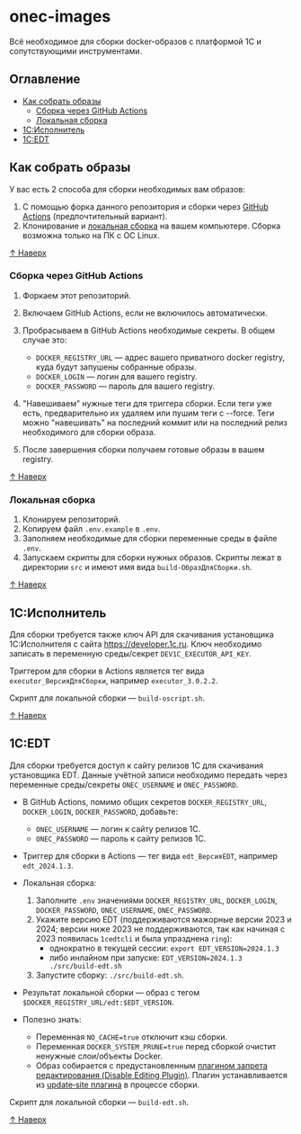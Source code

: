 # onec-images
Всё необходимое для сборки docker-образов с платформой 1С и сопутствующими инструментами.

## Оглавление

- [Как собрать образы](#как-собрать-образы)
    - [Сборка через GitHub Actions](#сборка-через-github-actions)
    - [Локальная сборка](#локальная-сборка)
- [1С:Исполнитель](#1сисполнитель)
- [1С:EDT](#1сedt)

## Как собрать образы

У вас есть 2 способа для сборки необходимых вам образов:

1. С помощью форка данного репозитория и сборки через [GitHub Actions](#сборка-через-github-actions) (предпочтительный вариант).
2. Клонирование и [локальная сборка](#локальная-сборка) на вашем компьютере. Сборка возможна только на ПК с ОС Linux.

[↑ Наверх](#onec-images)

### Сборка через GitHub Actions

1. Форкаем этот репозиторий.
2. Включаем GitHub Actions, если не включилось автоматически.
3. Пробрасываем в GitHub Actions необходимые секреты. В общем случае это:
    - `DOCKER_REGISTRY_URL` — адрес вашего приватного docker registry, куда будут запушены собранные образы.
    - `DOCKER_LOGIN` — логин для вашего registry.
    - `DOCKER_PASSWORD` — пароль для вашего registry.

4. "Навешиваем" нужные теги для триггера сборки. Если теги уже есть, предварительно их удаляем или пушим теги с --force. Теги можно "навешивать" на последний коммит или на последний релиз необходимого для сборки образа.
5. После завершения сборки получаем готовые образы в вашем registry.

[↑ Наверх](#onec-images)

### Локальная сборка

1. Клонируем репозиторий.
2. Копируем файл `.env.example` в `.env`.
3. Заполняем необходимые для сборки переменные среды в файле `.env`.
4. Запускаем скрипты для сборки нужных образов. Скрипты лежат в директории `src` и имеют имя вида `build-ОбразДляСборки.sh`.

[↑ Наверх](#onec-images)

## 1С:Исполнитель

Для сборки требуется также ключ API для скачивания установщика 1С:Исполнителя с сайта https://developer.1c.ru. Ключ необходимо записать в переменную среды/секрет `DEV1C_EXECUTOR_API_KEY`.

Триггером для сборки в Actions является тег вида `executor_ВерсияДляСборки`, например `executor_3.0.2.2`.

Скрипт для локальной сборки — `build-oscript.sh`.

[↑ Наверх](#onec-images)

## 1С:EDT

Для сборки требуется доступ к сайту релизов 1С для скачивания установщика EDT. Данные учётной записи необходимо передать через переменные среды/секреты `ONEC_USERNAME` и `ONEC_PASSWORD`.

- В GitHub Actions, помимо общих секретов `DOCKER_REGISTRY_URL`, `DOCKER_LOGIN`, `DOCKER_PASSWORD`, добавьте:
  - `ONEC_USERNAME` — логин к сайту релизов 1С.
  - `ONEC_PASSWORD` — пароль к сайту релизов 1С.

- Триггер для сборки в Actions — тег вида `edt_ВерсияEDT`, например `edt_2024.1.3`.

- Локальная сборка:
  1. Заполните `.env` значениями `DOCKER_REGISTRY_URL`, `DOCKER_LOGIN`, `DOCKER_PASSWORD`, `ONEC_USERNAME`, `ONEC_PASSWORD`.
  2. Укажите версию EDT (поддерживаются мажорные версии 2023 и 2024; версии ниже 2023 не поддерживаются, так как начиная с 2023 появилась `1cedtcli` и была упразднена `ring`):
     - однократно в текущей сессии: `export EDT_VERSION=2024.1.3`
     - либо инлайном при запуске: `EDT_VERSION=2024.1.3 ./src/build-edt.sh`
  3. Запустите сборку: `./src/build-edt.sh`.

- Результат локальной сборки — образ с тегом `$DOCKER_REGISTRY_URL/edt:$EDT_VERSION`.

- Полезно знать:
  - Переменная `NO_CACHE=true` отключит кэш сборки.
  - Переменная `DOCKER_SYSTEM_PRUNE=true` перед сборкой очистит ненужные слои/объекты Docker.
  - Образ собирается с предустановленным [плагином запрета редактирования (Disable Editing Plugin)](https://gitlab.com/marmyshev/edt-editing). Плагин устанавливается из [update‑site плагина](https://marmyshev.gitlab.io/edt-editing/update) в процессе сборки.

Скрипт для локальной сборки — `build-edt.sh`.

[↑ Наверх](#onec-images)

